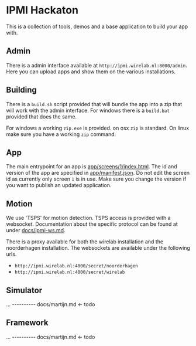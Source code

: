 IPMI Hackaton
=============

This is a collection of tools, demos and a base application to build your app with.

Admin
-----

There is a admin interface available at `http://ipmi.wirelab.nl:8000/admin`.
Here you can upload apps and show them on the various installations.

Building
--------

There is a `build.sh` script provided that will bundle the app into a zip that will work with the admin interface.
For windows there is a `build.bat` provided that does the same.

For windows a working `zip.exe` is provided. on osx `zip` is standard.
On linux make sure you have a working `zip` command.


App
---

The main entrypoint for an app is [app/screens/1/index.html](app/screens/1/index.html).
The id and version of the app are specified in [app/manifest.json](app/manifest.json).
Do not edit the screen id as currently only screen `1` is in use.
Make sure you change the version if you want to publish an updated application.

Motion
------

We use 'TSPS' for motion detection. TSPS access is provided with a websocket.
Documentation about the specific protocol can be found at under [docs/ipmi-ws.md](docs/ipmi-ws.md).

There is a proxy available for both the wirelab installation and the noorderhagen installation.
The websockets are available under the following urls.

- `http://ipmi.wirelab.nl:4000/secret/noorderhagen`
- `http://ipmi.wirelab.nl:4000/secret/wirelab`

Simulator
---------

...
---------- docs/martijn.md <- todo

Framework
---------

...
---------- docs/martijn.md <- todo
